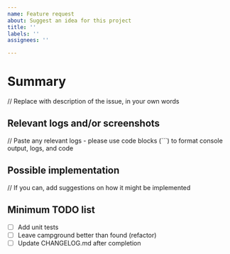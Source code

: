 ```yaml
---
name: Feature request
about: Suggest an idea for this project
title: ''
labels: ''
assignees: ''

---
```


# Summary

// Replace with description of the issue, in your own words

## Relevant logs and/or screenshots

// Paste any relevant logs - please use code blocks (```) to format console output, logs, and code

## Possible implementation

// If you can, add suggestions on how it might be implemented

## Minimum TODO list

- [ ] Add unit tests
- [ ] Leave campground better than found (refactor)
- [ ] Update CHANGELOG.md after completion
